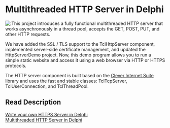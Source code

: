# Multithreaded HTTP Server in Delphi

<img align="left" src="https://www.clevercomponents.com/images/HttpServer-2-250.jpg" />

This project introduces a fully functional multithreaded HTTP server that works asynchronously in a thread pool, accepts the GET, POST, PUT, and other HTTP requests.

We have added the SSL / TLS support to the TclHttpServer component, implemented server-side certificate management, and updated the HttpServerDemo project. Now, this demo program allows you to run a simple static website and access it using a web browser via HTTP or HTTPS protocols.

The HTTP server component is built based on the [Clever Internet Suite](https://www.clevercomponents.com/products/inetsuite/) library and uses the fast and stable classes: TclTcpServer, TclUserConnection, and TclThreadPool.

## Read Description
[Write your own HTTPS Server in Delphi](https://www.clevercomponents.com/articles/article050/)   
[Multithreaded HTTP Server in Delphi](https://www.clevercomponents.com/articles/article044/)   

